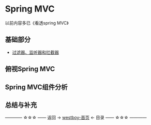 # Spring MVC

以前内容多已《看透spring MVC》

## 基础部分

* [过滤器、监听器和拦截器](201804262038.md)

## 俯视Spring MVC

## Spring MVC组件分析

## 总结与补充


———— ☆☆☆ —— 返回 -> [westboy-首页](../../../README.md) <- 目录 —— ☆☆☆ ————
